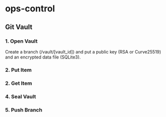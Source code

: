 # ops-control

## Git Vault

### 1. Open Vault

Create a branch (/vault/[vault_id]) and put a public key (RSA or Curve25519) and an encrypted data file (SQLite3).

### 2. Put Item

### 2. Get Item

### 4. Seal Vault

### 5. Push Branch
